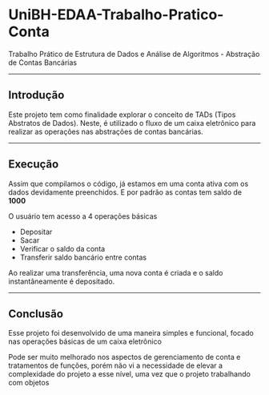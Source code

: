 # UniBH-EDAA-Trabalho-Pratico-Conta
Trabalho Prático de Estrutura de Dados e Análise de Algoritmos - Abstração de Contas Bancárias
<hr>
<h2>Introdução</h2>
Este projeto tem como finalidade explorar o conceito de TADs (Tipos Abstratos de Dados). Neste, é utilizado o fluxo de um caixa eletrônico para realizar as operações nas abstrações de contas bancárias.
<hr>
<h2>Execução</h2>
<p>Assim que compilamos o código, já estamos em uma conta ativa com os dados devidamente preenchidos. E por padrão as contas tem saldo de <strong>1000</strong></p>
<p>O usuário tem acesso a 4 operações básicas</p>
<ul>
  <li>Depositar</li>
  <li>Sacar</li>
  <li>Verificar o saldo da conta</li>
  <li>Transferir saldo bancário entre contas</li>
</ul>
<p>Ao realizar uma transferência, uma nova conta é criada e o saldo instantâneamente é depositado.</p>
<hr>
<h2>Conclusão</h2>
<p>Esse projeto foi desenvolvido de uma maneira simples e funcional, focado nas operações básicas de um caixa eletrônico</p>
<p>Pode ser muito melhorado nos aspectos de gerenciamento de conta e tratamentos de funções, porém não vi a necessidade de elevar a complexidade do projeto a esse nível, uma vez que o projeto trabalhando com objetos</p>
